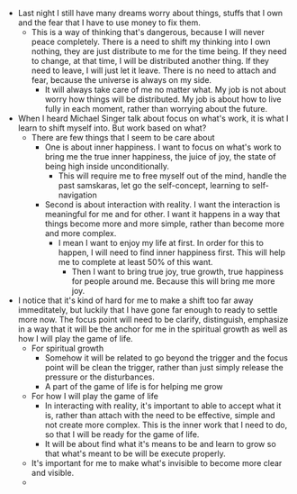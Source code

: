 - Last night I still have many dreams worry about things, stuffs that I own and the fear that I have to use money to fix them.
    - This is a way of thinking that's dangerous, because I will never peace completely. There is a need to shift my thinking into I own nothing, they are just distribute to me for the time being. If they need to change, at that time, I will be distributed another thing. If they need to leave, I will just let it leave. There is no need to attach and fear, because the universe is always on my side.
        - It will always take care of me no matter what. My job is not about worry how things will be distributed. My job is about how to live fully in each moment, rather than worrying about the future.
- When I heard Michael Singer talk about focus on what's work, it is what I learn to shift myself into. But work based on what?
    - There are few things that I seem to be care about
        - One is about inner happiness. I want to focus on what's work to bring me the true inner happiness, the juice of joy, the state of being high inside unconditionally.
            - This will require me to free myself out of the mind, handle the past samskaras, let go the self-concept, learning to self-navigation
        - Second is about interaction with reality. I want the interaction is meaningful for me and for other. I want it happens in a way that things become more and more simple, rather than become more and more complex.
            - I mean I want to enjoy my life at first. In order for this to happen, I will need to find inner happiness first. This will help me to complete at least 50% of this want.
                - Then I want to bring true joy, true growth, true happiness for people around me. Because this will bring me more joy.
- I notice that it's kind of hard for me to make a shift too far away immeditately, but luckily that I have gone far enough to ready to settle more now. The focus point will need to be clarify, distinguish, emphasize in a way that it will be the anchor for me in the spiritual growth as well as how I will play the game of life.
    - For spiritual growth
        - Somehow it will be related to go beyond the trigger and the focus point will be clean the trigger, rather than just simply release the pressure or the disturbances.
        - A part of the game of life is for helping me grow 
    - For how I will play the game of life
        - In interacting with reality, it's important to able to accept what it is, rather than attach with the need to be effective, simple and not create more complex. This is the inner work that I need to do, so that I will be ready for the game of life. 
        - It will be about find what it's means to be and learn to grow so that what's meant to be will be execute properly.
    - It's important for me to make what's invisible to become more clear and visible.
    - 
